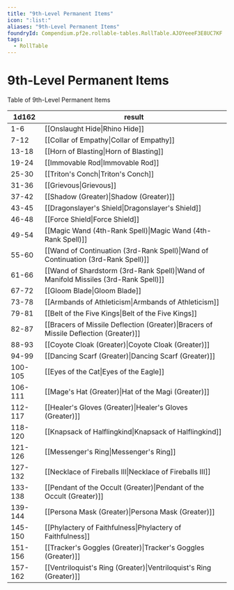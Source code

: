 ```yaml
---
title: "9th-Level Permanent Items"
icon: ":list:"
aliases: "9th-Level Permanent Items"
foundryId: Compendium.pf2e.rollable-tables.RollTable.AJOYeeeF3E8UC7KF
tags:
  - RollTable
---
```


# 9th-Level Permanent Items
Table of 9th-Level Permanent Items

| 1d162 | result |
|------|--------|
| 1-6 | [[Onslaught Hide\|Rhino Hide]] |
| 7-12 | [[Collar of Empathy\|Collar of Empathy]] |
| 13-18 | [[Horn of Blasting\|Horn of Blasting]] |
| 19-24 | [[Immovable Rod\|Immovable Rod]] |
| 25-30 | [[Triton's Conch\|Triton's Conch]] |
| 31-36 | [[Grievous\|Grievous]] |
| 37-42 | [[Shadow (Greater)\|Shadow (Greater)]] |
| 43-45 | [[Dragonslayer's Shield\|Dragonslayer's Shield]] |
| 46-48 | [[Force Shield\|Force Shield]] |
| 49-54 | [[Magic Wand (4th-Rank Spell)\|Magic Wand (4th-Rank Spell)]] |
| 55-60 | [[Wand of Continuation (3rd-Rank Spell)\|Wand of Continuation (3rd-Rank Spell)]] |
| 61-66 | [[Wand of Shardstorm (3rd-Rank Spell)\|Wand of Manifold Missiles (3rd-Rank Spell)]] |
| 67-72 | [[Gloom Blade\|Gloom Blade]] |
| 73-78 | [[Armbands of Athleticism\|Armbands of Athleticism]] |
| 79-81 | [[Belt of the Five Kings\|Belt of the Five Kings]] |
| 82-87 | [[Bracers of Missile Deflection (Greater)\|Bracers of Missile Deflection (Greater)]] |
| 88-93 | [[Coyote Cloak (Greater)\|Coyote Cloak (Greater)]] |
| 94-99 | [[Dancing Scarf (Greater)\|Dancing Scarf (Greater)]] |
| 100-105 | [[Eyes of the Cat\|Eyes of the Eagle]] |
| 106-111 | [[Mage's Hat (Greater)\|Hat of the Magi (Greater)]] |
| 112-117 | [[Healer's Gloves (Greater)\|Healer's Gloves (Greater)]] |
| 118-120 | [[Knapsack of Halflingkind\|Knapsack of Halflingkind]] |
| 121-126 | [[Messenger's Ring\|Messenger's Ring]] |
| 127-132 | [[Necklace of Fireballs III\|Necklace of Fireballs III]] |
| 133-138 | [[Pendant of the Occult (Greater)\|Pendant of the Occult (Greater)]] |
| 139-144 | [[Persona Mask (Greater)\|Persona Mask (Greater)]] |
| 145-150 | [[Phylactery of Faithfulness\|Phylactery of Faithfulness]] |
| 151-156 | [[Tracker's Goggles (Greater)\|Tracker's Goggles (Greater)]] |
| 157-162 | [[Ventriloquist's Ring (Greater)\|Ventriloquist's Ring (Greater)]] |
